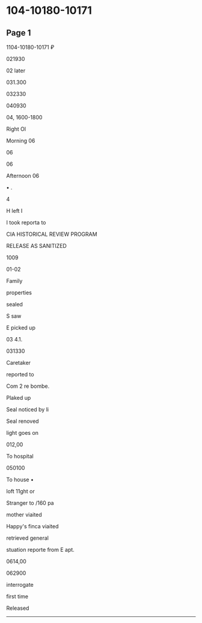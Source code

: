 # 104-10180-10171

## Page 1

1104-10180-10171 ₽

021930

02 later

031.300

032330

040930

04, 1600-1800

Right Ol

Morning 06

06

06

Afternoon 06

• .

4

H left I

I took reporta to

CIA HISTORICAL REVIEW PROGRAM

RELEASE AS SANITIZED

1009

01-02

Family

properties

sealed

S saw

E picked up

03 4.1.

031330

Caretaker

reported to

Com 2 re bombe.

Plaked up

Seal noticed by li

Seal renoved

light goes on

012,00

To hospital

050100

To house •

loft 11ght or

Stranger to /160 pa

mother viaited

Happy's finca viaited

retrieved general

stuation reporte from E apt.

0614,00

062900

interrogate

first time

Released

---

